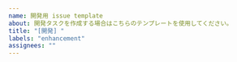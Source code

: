 ```yaml
---
name: 開発用 issue template
about: 開発タスクを作成する場合はこちらのテンプレートを使用してください。
title: "[開発] "
labels: "enhancement"
assignees: ""
---
```

